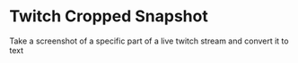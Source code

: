 #  Twitch Cropped Snapshot
Take a screenshot of a specific part of a live twitch stream and convert it to text
